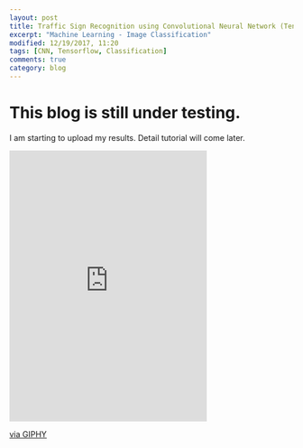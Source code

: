 ```yaml
---
layout: post
title: Traffic Sign Recognition using Convolutional Neural Network (Tensorflow)
excerpt: "Machine Learning - Image Classification"
modified: 12/19/2017, 11:20
tags: [CNN, Tensorflow, Classification]
comments: true
category: blog
---
```


# This blog is still under testing.  

I am starting to upload my results. Detail tutorial will come later.   

<iframe src="https://giphy.com/embed/l49JYzvTeUUyhaktG" width="350" height="480" frameBorder="0" class="giphy-embed" allowFullScreen></iframe><p><a href="https://giphy.com/gifs/featuremap-l49JYzvTeUUyhaktG">via GIPHY</a></p>
